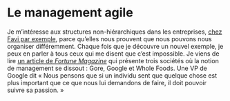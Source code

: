 # Le management agile

Je m’intéresse aux structures non-hiérarchiques dans les entreprises, [chez Favi par exemple](http://blog.tcrouzet.com/2007/12/07/zero-hierarchie-c%e2%80%99est-possible/), parce qu’elles nous prouvent que nous pouvons nous organiser différemment. Chaque fois que je découvre un nouvel exemple, je peux en parler à tous ceux qui me disent que c’est impossible. Je viens de lire [un article de *Fortune Magazine*](http://www.washingtonspeakers.com/prod_images/pdfs/HamelGary.BreakFree.09.19.07.pdf) qui présente trois sociétés où la notion de management se dissout : Gore, Google et Whole Foods. Une VP de Google dit « Nous pensons que si un individu sent que quelque chose est plus important que ce que nous lui demandons de faire, il doit pouvoir suivre sa passion. »